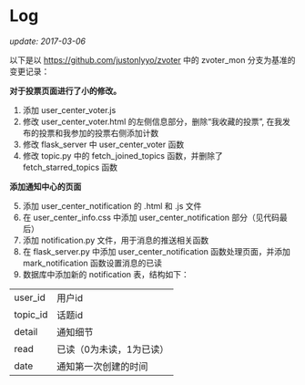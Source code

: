 Log
===

*update: 2017-03-06*

以下是以 https://github.com/justonlyyo/zvoter 中的 zvoter_mon 分支为基准的变更记录：

**对于投票页面进行了小的修改。**

1. 添加 user_center_voter.js
2. 修改 user_center_voter.html 的左侧信息部分，删除“我收藏的投票”, 在我发布的投票和我参加的投票右侧添加计数
3. 修改 flask_server 中 user_center_voter 函数
4. 修改 topic.py 中的 fetch_joined_topics 函数，并删除了 fetch_starred_topics 函数

**添加通知中心的页面**

5. 添加 user_center_notification 的 .html 和 .js 文件
6. 在 user_center_info.css 中添加 user_center_notification 部分（见代码最后）
7. 添加 notification.py 文件，用于消息的推送相关函数
8. 在 flask_server.py 中添加 user_center_notification 函数处理页面，并添加 mark_notification 函数设置消息的已读
9. 数据库中添加新的 notification 表，结构如下：

<table>
<tr><td>user_id</td><td>用户id</td></tr>
<tr><td>topic_id</td><td>话题id</td></tr>
<tr><td>detail</td><td>通知细节</td></tr>
<tr><td>read</td><td>已读（0为未读，1为已读）</td></tr>
<tr><td>date</td><td>通知第一次创建的时间</td></tr>
</table>

